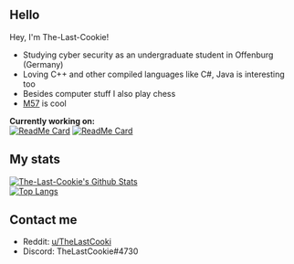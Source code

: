 ## Hello
Hey, I'm The-Last-Cookie!
+ Studying cyber security as an undergraduate student in Offenburg (Germany)
+ Loving C++ and other compiled languages like C#, Java is interesting too
+ Besides computer stuff I also play chess
+ [M57](https://en.wikipedia.org/wiki/Ring_Nebula) is cool

**Currently working on:**\
[![ReadMe Card](https://github-readme-stats.vercel.app/api/pin/?username=The-Last-Cookie&repo=image-tagger&show_owner=true)](https://github.com/The-Last-Cookie/image-tagger)
[![ReadMe Card](https://github-readme-stats.vercel.app/api/pin/?username=The-Last-Cookie&repo=stringcalc&show_owner=true)](https://github.com/The-Last-Cookie/stringcalc)

## My stats
[![The-Last-Cookie's Github Stats](https://github-readme-stats.vercel.app/api?username=The-Last-Cookie&show_icons=true&include_all_commits=true)](https://github.com/The-Last-Cookie)
\
[![Top Langs](https://github-readme-stats.vercel.app/api/top-langs/?username=The-Last-Cookie)](https://github.com/The-Last-Cookie)

## Contact me
+ Reddit: [u/TheLastCooki](https://www.reddit.com/user/TheLastCooki)
+ Discord: TheLastCookie#4730
